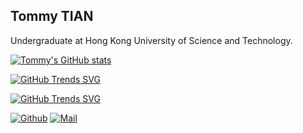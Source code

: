 ## Tommy TIAN

Undergraduate at Hong Kong University of Science and Technology.

[![Tommy's GitHub stats](https://github-readme-stats.vercel.app/api?username=tommytim0515&count_private=true)](https://ttommy.tech)

[![GitHub Trends SVG](https://api.githubtrends.io/user/svg/tommytim0515/langs?time_range=one_year&use_percent=True&include_private=True&compact=True&theme=classic)](https://githubtrends.io)

[![GitHub Trends SVG](https://api.githubtrends.io/user/svg/tommytim0515/repos?time_range=one_year&include_private=True&loc_metric=changed&theme=classic)](https://githubtrends.io)

[![Github](https://img.shields.io/github/followers/tommytim0515?label=Follow&style=social)](https://github.com/tommytim0515)
[![Mail](https://img.shields.io/badge/-tianxiangan2000515@gmail.com-black?style=flat-square&logo=gmail&logoColor=red&link=)](tianxiangan2000515@gmail.com)

